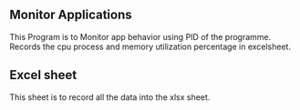 Monitor Applications
----

This Program is to Monitor app behavior using PID of the programme.
Records the cpu process and memory utilization percentage in excelsheet.

## Excel sheet

This sheet is to record all the data into the xlsx sheet.
